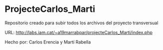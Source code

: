 # ProjecteCarlos_Marti
 Repositorio creado para subir todos los archivos del proyecto transversual


URL: http://labs.iam.cat/~a19marrabpar/projecteCarlos_Marti/index.php



Hecho por: Carlos Erencia y Martí Rabella
